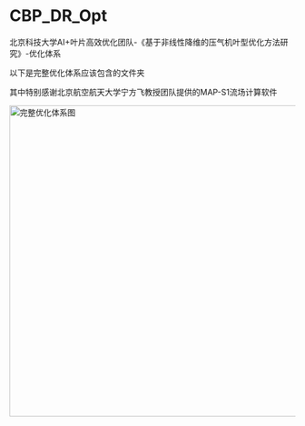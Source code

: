 # CBP_DR_Opt
北京科技大学AI+叶片高效优化团队-《基于非线性降维的压气机叶型优化方法研究》-优化体系

以下是完整优化体系应该包含的文件夹

其中特别感谢北京航空航天大学宁方飞教授团队提供的MAP-S1流场计算软件

<img width="548" alt="完整优化体系图" src="https://github.com/user-attachments/assets/a627de68-4a94-470e-b380-fc2307786457" />

